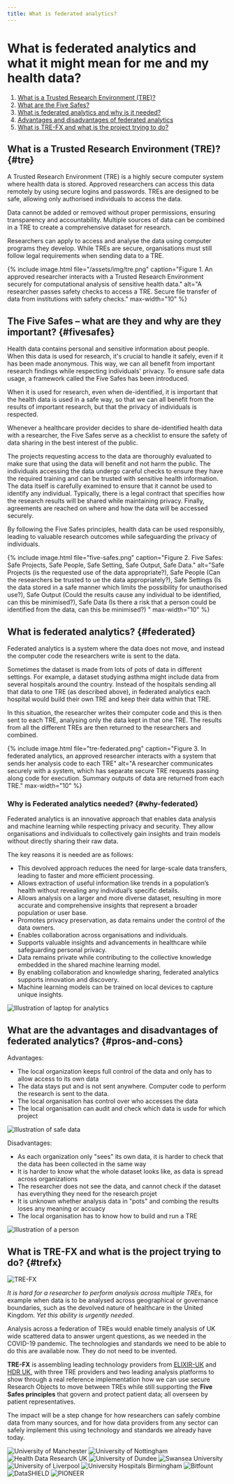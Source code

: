 ```yaml
---
title: What is federated analytics?
---
```


# What is federated analytics and what it might mean for me and my health data?

1. [What is a Trusted Research Environment (TRE)?](#tre)
2. [What are the Five Safes?](#fivesafes)
3. [What is federated analytics and why is it needed?](#federated)
4. [Advantages and disadvantages of federated analytics](#pros-and-cons)
5. [What is TRE-FX and what is the project trying to do?](#trefx)

## What is a Trusted Research Environment (TRE)? {#tre}

A Trusted Research Environment (TRE) is a highly secure computer system where health data is stored. Approved researchers can access this data remotely by using secure logins and passwords. TREs are designed to be safe, allowing only authorised individuals to access the data. 

Data cannot be added or removed without proper permissions, ensuring transparency and accountability. Multiple sources of data can be combined in a TRE to create a comprehensive dataset for research. 

Researchers can apply to access and analyse the data using computer programs they develop. While TREs are secure, organisations must still follow legal requirements when sending data to a TRE. 


{% include image.html file="/assets/img/tre.png" caption="Figure 1. An approved researcher interacts with a Trusted Research Environment securely for computational analysis of sensitive health data." alt="A researcher passes safety checks to access a TRE. Secure file transfer of data from institutions with safety checks." max-width="10" %}


## The Five Safes – what are they and why are they important? {#fivesafes}

Health data contains personal and sensitive information about people. When this data is used for research, it's crucial to handle it safely, even if it has been made anonymous. This way, we can all benefit from important research findings while respecting individuals' privacy. To ensure safe data usage, a framework called the Five Safes has been introduced.

When it is used for research, even when de-identified, it is important that the health data is used in a safe way, so that we can all benefit from the results of important research, but that the privacy of individuals is respected.   

Whenever a healthcare provider decides to share de-identified health data with a researcher, the Five Safes serve as a checklist to ensure the safety of data sharing in the best interest of the public.

The projects requesting access to the data are thoroughly evaluated to make sure that using the data will benefit and not harm the public. The individuals accessing the data undergo careful checks to ensure they have the required training and can be trusted with sensitive health information. The data itself is carefully examined to ensure that it cannot be used to identify any individual. Typically, there is a legal contract that specifies how the research results will be shared while maintaining privacy. Finally, agreements are reached on where and how the data will be accessed securely.

By following the Five Safes principles, health data can be used responsibly, leading to valuable research outcomes while safeguarding the privacy of individuals.

{% include image.html file="five-safes.png" caption="Figure 2. Five Safes: Safe Projects, Safe People, Safe Setting, Safe Output, Safe Data." alt="Safe Projects (is the requested use of the data appropriate?), Safe People (Can the researchers be trusted to ue the data appropriately?), Safe Settings (Is the data stored in a safe manner which limits the possibility for unauthorised use?), Safe Output (Could the results cause any individual to be identified, can this be minimised?), Safe Data (Is there a risk that a person could be identified from the data, can this be minimised?) " max-width="10" %}

## What is federated analytics? {#federated}

Federated analytics is a system where the data does not move, and instead the computer code the researchers write is sent to the data.

Sometimes the dataset is made from lots of pots of data in different settings.  For example, a dataset studying asthma might include data from several hospitals around the country. Instead of the hospitals sending all that data to one TRE (as described above), in federated analytics each hospital would build their own TRE and keep their data within that TRE. 

In this situation, the researcher writes their computer code and this is then sent to each TRE, analysing only the data kept in that one TRE.  The results from all the different TREs are then returned to the researchers and combined.

{% include image.html file="tre-federated.png" caption="Figure 3. In federated analytics, an approved researcher interacts with a system that sends her analysis code to each TRE" alt="A researcher communicates securely with a system, which has separate secure TRE requests passing along code for execution. Summary outputs of data are returned from each TRE." max-width="10" %}

### Why is Federated analytics needed? {#why-federated}

Federated analytics is an innovative approach that enables data analysis and machine learning while respecting privacy and security. They allow organisations and individuals to collectively gain insights and train models without directly sharing their raw data.

The key reasons it is needed are as follows:

* This devolved approach reduces the need for large-scale data transfers, leading to faster and more efficient processing.
* Allows extraction of useful information like trends in a population’s health without revealing any individual’s specific details.
* Allows analysis on a larger and more diverse dataset, resulting in more accurate and comprehensive insights that represent a broader population or user base.
* Promotes privacy preservation, as data remains under the control of the data owners.
* Enables collaboration across organisations and individuals.
* Supports valuable insights and advancements in healthcare while safeguarding personal privacy.
* Data remains private while contributing to the collective knowledge embedded in the shared machine learning model.
* By enabling collaboration and knowledge sharing, federated analytics supports innovation and discovery. 
* Machine learning models can be trained on local devices to capture unique insights.

![Illustration of laptop for analytics](/assets/img/laptop.png)

## What are the advantages and  disadvantages of federated analytics? {#pros-and-cons}

Advantages:

* The local organization keeps full control of the data and only has to allow access to its own data
* The data stays put and is not sent anywhere. Computer code to perform the research is sent to the data.
* The local organisation has control over who accesses the data
* The local organisation can audit and check which data is usde for which project

![Illustration of safe data](/assets/img/safe.png)

Disadvantages:
* As each organization only "sees" its own data, it is harder to check that the data has been collected in the same way
* It is harder to know what the whole dataset looks like, as data is spread across organizations
* The researcher does not see the data, and cannot check if the dataset has everything they need for the research projet
* It is unknown whether analysis data in "pots" and combing the results loses any meaning or accuacy
* The local organisation has to know how to build and run a TRE


![Illustration of a person](/assets/img/person.png)

## What is TRE-FX and what is the project trying to do? {#trefx}

![TRE-FX](/assets/img/tre-fx-logo.svg)

_It is hard for a researcher to perform analysis across multiple TREs_, for example when data is to be analysed across geographical or governance boundaries, such as the devolved nature of healthcare in the United Kingdom. _Yet this ability is urgently needed_.

Analysis across a federation of TREs would enable timely analysis of UK wide scattered data to answer urgent questions, as we needed in the COVID-19 pandemic. The technologies and standards we need to be able to do this are available now. They do not need to be invented.

**TRE-FX** is assembling leading technology providers from [ELIXIR-UK](https://elixiruknode.org/) and [HDR UK](https://www.hdruk.ac.uk/), with three TRE providers and two leading analysis platforms to show through a real reference implementation how we can use secure Research Objects to move between TREs while still supporting the **Five Safes principles** that govern and protect patient data; all overseen by patient representatives.

The impact will be a step change for how researchers can safely combine data from many sources, and for how data providers from any sector can safely implement this using technology and standards we already have today.

![University of Manchester](/assets/img/partners/manchester.png)
![University of Nottingham](/assets/img/partners/nottingham.png)
![Health Data Research UK](/assets/img/partners/hdruk.svg)
![University of Dundee](/assets/img/partners/dundee.png)
![Swansea University](/assets/img/partners/swansea.png)
![University of Liverpool](/assets/img/partners/liverpool.png)
![University Hospitals Birmingham](/assets/img/partners/birmingham.png)
![Bitfount](/assets/img/partners/bitfount.png)
![DataSHIELD](/assets/img/partners/datashield.png)
![PIONEER](/assets/img/partners/pioneer.png)

